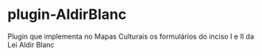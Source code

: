 # plugin-AldirBlanc
Plugin que implementa no Mapas Culturais os formulários do inciso I e II da Lei Aldir Blanc 
